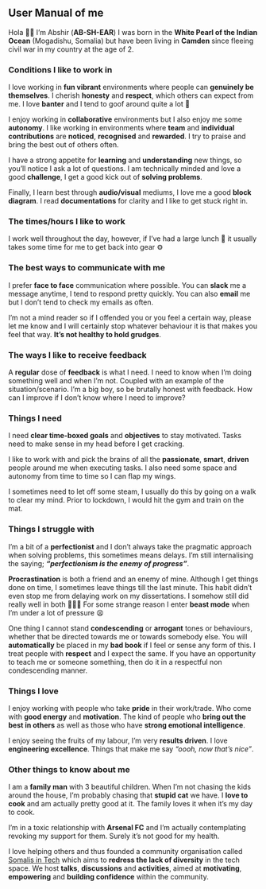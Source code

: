 ## User Manual of me
Hola 👋🏾 I’m Abshir (**AB-SH-EAR**) I was born in the **White Pearl of the Indian Ocean** (Mogadishu, Somalia) but have been living in **Camden** since fleeing civil war in my country at the age of 2.

### Conditions I like to work in
I love working in **fun vibrant** environments where people can **genuinely be themselves**. I cherish **honesty** and **respect**, which others can expect from me. I love **banter** and I tend to goof around quite a lot 🤪 

I enjoy working in **collaborative** environments but I also enjoy me some **autonomy**. I like working in environments where **team** and **individual contributions** are **noticed**, **recognised** and **rewarded**. I try to praise and bring the best out of others often.

I have a strong appetite for **learning** and **understanding** new things, so you’ll notice I ask a lot of questions. I am technically minded and love a good **challenge**, I get a good kick out of **solving problems**.

Finally, I learn best through **audio/visual** mediums, I love me a good **block diagram**. I read **documentations** for clarity and I like to get stuck right in. 

### The times/hours I like to work
I work well throughout the day, however, if I’ve had a large lunch 🍔 it usually takes some time for me to get back into gear ⚙️ 

### The best ways to communicate with me
I prefer **face to face** communication where possible. 
You can **slack** me a message anytime, I tend to respond pretty quickly. 
You can also **email** me but I don’t tend to check my emails as often.

I’m not a mind reader so if I offended you or you feel a certain way, please let me know and I will certainly stop whatever behaviour it is that makes you feel that way. **It’s not healthy to hold grudges**.

### The ways I like to receive feedback
A **regular** dose of **feedback** is what I need. I need to know when I’m doing something well and when I’m not. Coupled with an example of the situation/scenario. I’m a big boy, so be brutally honest with feedback. How can I improve if I don’t know where I need to improve?

### Things I need
I need **clear time-boxed goals** and **objectives** to stay motivated. Tasks need to make sense in my head before I get cracking.

I like to work with and pick the brains of all the **passionate**, **smart**, **driven** people around me when executing tasks. I also need some space and autonomy from time to time so I can flap my wings.

I sometimes need to let off some steam, I usually do this by going on a walk to clear my mind. Prior to lockdown, I would hit the gym and train on the mat.

### Things I struggle with
I’m a bit of a **perfectionist** and I don’t always take the pragmatic approach when solving problems, this sometimes means delays. I’m still internalising the saying; **_“perfectionism is the enemy of progress”_**.

**Procrastination** is both a friend and an enemy of mine. Although I get things done on time, I sometimes leave things till the last minute. This habit didn’t even stop me from delaying work on my dissertations. I somehow still did really well in both 🤷🏾‍♂️ For some strange reason I enter **beast mode** when I’m under a lot of pressure 😫

One thing I cannot stand **condescending** or **arrogant** tones or behaviours, whether that be directed towards me or towards somebody else. You will **automatically** be placed in my **bad book** if I feel or sense any form of this. I treat people with **respect** and I expect the same. If you have an opportunity to teach me or someone something, then do it in a respectful non condescending manner.

### Things I love
I enjoy working with people who take **pride** in their work/trade. Who come with **good energy** and **motivation**. The kind of people who **bring out the best in others** as well as those who have **strong emotional intelligence**.

I enjoy seeing the fruits of my labour, I’m very **results driven**. I love **engineering excellence**. Things that make me say _“oooh, now that’s nice”_. 

### Other things to know about me
I am a **family man** with 3 beautiful children. When I’m not chasing the kids around the house, I’m probably chasing that **stupid cat** we have. I **love to cook** and am actually pretty good at it. The family loves it when it’s my day to cook.

I’m in a toxic relationship with **Arsenal FC** and I’m actually contemplating revoking my support for them. Surely it’s not good for my health.

I love helping others and thus founded a community organisation called [Somalis in Tech](https://twitter.com/somalisintech) which aims to **redress the lack of diversity** in the tech space. We host **talks**, **discussions** and **activities**, aimed at **motivating**, **empowering** and **building confidence** within the community.
